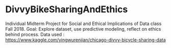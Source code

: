 # DivvyBikeSharingAndEthics

Individual Midterm Project for Social and Ethical Implications of Data class Fall 2018.
Goal: Explore dataset, use predictive modeling, reflect on ethics behind process.
Data used : https://www.kaggle.com/yingwurenjian/chicago-divvy-bicycle-sharing-data

